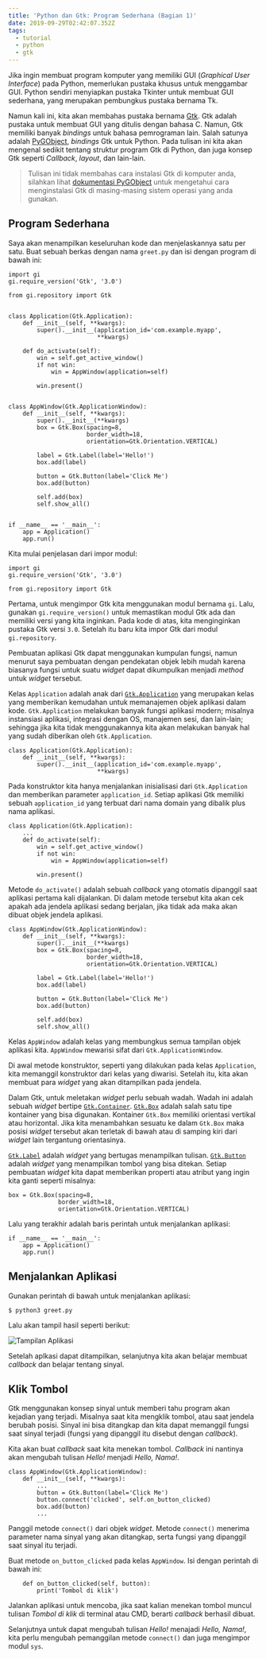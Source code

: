 ```yaml
---
title: 'Python dan Gtk: Program Sederhana (Bagian 1)'
date: 2019-09-29T02:42:07.352Z
tags:
  - tutorial
  - python
  - gtk
---
```

Jika ingin membuat program komputer yang memiliki GUI (_Graphical User Interface_) pada Python, memerlukan pustaka khusus untuk menggambar GUI. Python sendiri menyiapkan pustaka Tkinter untuk membuat GUI sederhana, yang merupakan pembungkus pustaka bernama Tk.

Namun kali ini, kita akan membahas pustaka bernama [Gtk](https://www.gtk.org/). Gtk adalah pustaka untuk membuat GUI yang ditulis dengan bahasa C. Namun, Gtk memiliki banyak _bindings_ untuk bahasa pemrograman lain. Salah satunya adalah [PyGObject](https://pygobject.readthedocs.io/en/latest/index.html), _bindings_ Gtk untuk Python. Pada tulisan ini kita akan mengenal sedikit tentang struktur program Gtk di Python, dan juga konsep Gtk seperti _Callback_, _layout_, dan lain-lain.

> Tulisan ini tidak membahas cara instalasi Gtk di komputer anda, silahkan lihat [dokumentasi PyGObject](https://pygobject.readthedocs.io/en/latest/getting_started.html) untuk mengetahui cara menginstalasi Gtk di masing-masing sistem operasi yang anda gunakan.

## Program Sederhana

Saya akan menampilkan keseluruhan kode dan menjelaskannya satu per satu. Buat sebuah berkas dengan nama `greet.py` dan isi dengan program di bawah ini:

```python3
import gi
gi.require_version('Gtk', '3.0')

from gi.repository import Gtk


class Application(Gtk.Application):
    def __init__(self, **kwargs):
        super().__init__(application_id='com.example.myapp',
                         **kwargs)

    def do_activate(self):
        win = self.get_active_window()
        if not win:
            win = AppWindow(application=self)

        win.present()


class AppWindow(Gtk.ApplicationWindow):
    def __init__(self, **kwargs):
        super().__init__(**kwargs)
        box = Gtk.Box(spacing=8,
                      border_width=18,
                      orientation=Gtk.Orientation.VERTICAL)
        
        label = Gtk.Label(label='Hello!')
        box.add(label)

        button = Gtk.Button(label='Click Me')
        box.add(button)

        self.add(box)
        self.show_all()


if __name__ == '__main__':
    app = Application()
    app.run()
```

Kita mulai penjelasan dari impor modul:

```python3
import gi
gi.require_version('Gtk', '3.0')

from gi.repository import Gtk
```

Pertama, untuk mengimpor Gtk kita menggunakan modul bernama `gi`. Lalu, gunakan `gi.require_version()` untuk memastikan modul Gtk ada dan memiliki versi yang kita inginkan. Pada kode di atas, kita menginginkan pustaka Gtk versi `3.0`. Setelah itu baru kita impor Gtk dari modul `gi.repository`.

Pembuatan aplikasi Gtk dapat menggunakan kumpulan fungsi, namun menurut saya pembuatan dengan pendekatan objek lebih mudah karena biasanya fungsi untuk suatu _widget_ dapat dikumpulkan menjadi _method_ untuk _widget_ tersebut.

Kelas `Application` adalah anak dari [`Gtk.Application`](https://lazka.github.io/pgi-docs/Gtk-3.0/classes/Application.html#Gtk.Application) yang merupakan kelas yang memberikan kemudahan untuk memanajemen objek aplikasi dalam kode. `Gtk.Application` melakukan banyak fungsi aplikasi modern; misalnya instansiasi aplikasi, integrasi dengan OS, manajemen sesi, dan lain-lain; sehingga jika kita tidak menggunakannya kita akan melakukan banyak hal yang sudah diberikan oleh `Gtk.Application`.

```python3
class Application(Gtk.Application):
    def __init__(self, **kwargs):
        super().__init__(application_id='com.example.myapp',
                         **kwargs)
```

Pada konstruktor kita hanya menjalankan inisialisasi dari `Gtk.Application` dan memberikan parameter `application_id`. Setiap aplikasi Gtk memiliki sebuah `application_id` yang terbuat dari nama domain yang dibalik plus nama aplikasi.

```python3
class Application(Gtk.Application):
    ...
    def do_activate(self):
        win = self.get_active_window()
        if not win:
            win = AppWindow(application=self)

        win.present()
```

Metode `do_activate()` adalah sebuah _callback_ yang otomatis dipanggil saat aplikasi pertama kali dijalankan. Di dalam metode tersebut kita akan cek apakah ada jendela aplikasi sedang berjalan, jika tidak ada maka akan dibuat objek jendela aplikasi.

```python3
class AppWindow(Gtk.ApplicationWindow):
    def __init__(self, **kwargs):
        super().__init__(**kwargs)
        box = Gtk.Box(spacing=8,
                      border_width=18,
                      orientation=Gtk.Orientation.VERTICAL)
        
        label = Gtk.Label(label='Hello!')
        box.add(label)

        button = Gtk.Button(label='Click Me')
        box.add(button)

        self.add(box)
        self.show_all()
```

Kelas `AppWindow` adalah kelas yang membungkus semua tampilan objek aplikasi kita. `AppWindow` mewarisi sifat dari `Gtk.ApplicationWindow`.

Di awal metode konstruktor, seperti yang dilakukan pada kelas `Application`, kita memanggil konstruktor dari kelas yang diwarisi. Setelah itu, kita akan membuat para _widget_ yang akan ditampilkan pada jendela.

Dalam Gtk, untuk meletakan _widget_ perlu sebuah wadah. Wadah ini adalah sebuah _widget_ bertipe [`Gtk.Container`](https://lazka.github.io/pgi-docs/index.html#Gtk-3.0/classes/Container.html#Gtk.Container). [`Gtk.Box`](https://lazka.github.io/pgi-docs/Gtk-3.0/classes/Box.html#Gtk.Box) adalah salah satu tipe kontainer yang bisa digunakan. Kontainer `Gtk.Box` memiliki orientasi vertikal atau horizontal. Jika kita menambahkan sesuatu ke dalam `Gtk.Box` maka posisi _widget_ tersebut akan terletak di bawah atau di samping kiri dari _widget_ lain tergantung orientasinya.

[`Gtk.Label`](https://lazka.github.io/pgi-docs/index.html#Gtk-3.0/classes/Label.html#Gtk.Label) adalah _widget_ yang bertugas menampilkan tulisan. [`Gtk.Button`](https://lazka.github.io/pgi-docs/Gtk-3.0/classes/Button.html#Gtk.Button) adalah _widget_ yang menampilkan tombol yang bisa ditekan. Setiap pembuatan _widget_ kita dapat memberikan properti atau atribut yang ingin kita ganti seperti misalnya:

```python3
box = Gtk.Box(spacing=8,
              border_width=18,
              orientation=Gtk.Orientation.VERTICAL)
```

Lalu yang terakhir adalah baris perintah untuk menjalankan aplikasi:

```python3
if __name__ == '__main__':
    app = Application()
    app.run()
```

## Menjalankan Aplikasi

Gunakan perintah di bawah untuk menjalankan aplikasi:

```
$ python3 greet.py
```

Lalu akan tampil hasil seperti berikut:

![Tampilan Aplikasi](/images/uploads/greet-win.png)

Setelah aplkasi dapat ditampilkan, selanjutnya kita akan belajar membuat *callback* dan belajar tentang sinyal.

## Klik Tombol

Gtk menggunakan konsep sinyal untuk memberi tahu program akan kejadian yang terjadi. Misalnya saat kita mengklik tombol, atau saat jendela berubah posisi. Sinyal ini bisa ditangkap dan kita dapat memanggil fungsi saat sinyal terjadi (fungsi yang dipanggil itu disebut dengan *callback*).

Kita akan buat *callback* saat kita menekan tombol. *Callback* ini nantinya akan mengubah tulisan *Hello!* menjadi *Hello, Nama!*.

```python3
class AppWindow(Gtk.ApplicationWindow):
    def __init__(self, **kwargs):
        ...
        button = Gtk.Button(label='Click Me')
        button.connect('clicked', self.on_button_clicked)
        box.add(button)
        ...
```

Panggil metode `connect()` dari objek *widget*. Metode `connect()` menerima parameter nama sinyal yang akan ditangkap, serta fungsi yang dipanggil saat sinyal itu terjadi.

Buat metode `on_button_clicked` pada kelas `AppWindow`. Isi dengan perintah di bawah ini:

```python3
    def on_button_clicked(self, button):
        print('Tombol di klik')
```

Jalankan aplikasi untuk mencoba, jika saat kalian menekan tombol muncul tulisan *Tombol di klik* di terminal atau CMD, berarti *callback* berhasil dibuat.

Selanjutnya untuk dapat mengubah tulisan *Hello!* menajadi *Hello, Nama!*, kita perlu mengubah pemanggilan metode `connect()` dan juga mengimpor modul `sys`. 
